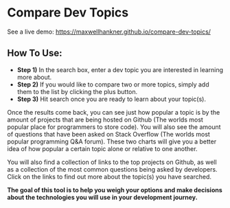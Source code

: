 # Compare Dev Topics

See a live demo: https://maxwellhankner.github.io/compare-dev-topics/

## How To Use:

- __Step 1)__ In the search box, enter a dev topic you are interested in learning more about.
- __Step 2)__ If you would like to compare two or more topics, simply add them to the list by clicking the plus button.
- __Step 3)__ Hit search once you are ready to learn about your topic(s).

Once the results come back, you can see just how popular a topic is by the amount of projects that are being hosted on Github (The worlds most popular place for programmers to store code). You will also see the amount of questions that have been asked on Stack Overflow (The worlds most popular programming Q&A forum). These two charts will give you a better idea of how popular a certain topic alone or relative to one another.

You will also find a collection of links to the top projects on Github, as well as a collection of the most common questions being asked by developers. Click on the links to find out more about the topic(s) you have searched. 

__The goal of this tool is to help you weigh your options and make decisions about the technologies you will use in your development journey.__